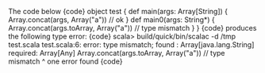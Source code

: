 The code below
{code}
object test {
  def main(args: Array[String]) {
    Array.concat(args, Array("a")) // ok
  }
  def main0(args: String*) {
    Array.concat(args.toArray, Array("a")) // type mismatch
  }
}
{code}
produces the following type error:
{code}
scala> build/quick/bin/scalac -d /tmp test.scala
test.scala:6: error: type mismatch;
 found   : Array[java.lang.String]
 required: Array[Any]
    Array.concat(args.toArray, Array("a")) // type mismatch
                               ^
one error found
{code}


